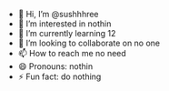 - 👋 Hi, I’m @sushhhree
- 👀 I’m interested in nothin
- 🌱 I’m currently learning 12
- 💞️ I’m looking to collaborate on no one
- 📫 How to reach me no need
- 😄 Pronouns: nothin
- ⚡ Fun fact: do nothing

<!---
sushhhree/sushhhree is a ✨ special ✨ repository because its `README.md` (this file) appears on your GitHub profile.
You can click the Preview link to take a look at your changes.
--->
